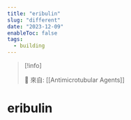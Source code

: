 ```yaml
---
title: "eribulin"
slug: "different"
date: "2023-12-09"
enableToc: false
tags:
  - building
---
```


> [!info]
>
> 🌱 來自: [[Antimicrotubular Agents]]

# eribulin


